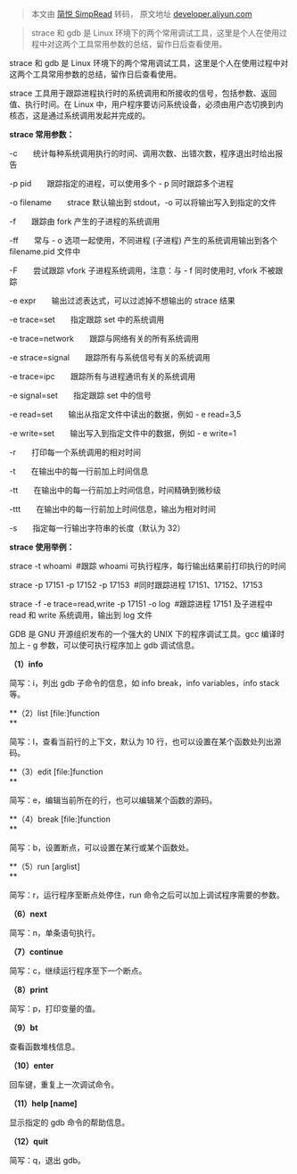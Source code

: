 > 本文由 [简悦 SimpRead](http://ksria.com/simpread/) 转码， 原文地址 [developer.aliyun.com](https://developer.aliyun.com/article/244324?spm=a2c6h.13813017.content3.3.53e96443vVe25m)

> strace 和 gdb 是 Linux 环境下的两个常用调试工具，这里是个人在使用过程中对这两个工具常用参数的总结，留作日后查看使用。

strace 和 gdb 是 Linux 环境下的两个常用调试工具，这里是个人在使用过程中对这两个工具常用参数的总结，留作日后查看使用。  

strace 工具用于跟踪进程执行时的系统调用和所接收的信号，包括参数、返回值、执行时间。在 Linux 中，用户程序要访问系统设备，必须由用户态切换到内核态，这是通过系统调用发起并完成的。

**strace 常用参数：**

-c　　统计每种系统调用执行的时间、调用次数、出错次数，程序退出时给出报告

-p pid　　跟踪指定的进程，可以使用多个 - p 同时跟踪多个进程

-o filename　　strace 默认输出到 stdout，-o 可以将输出写入到指定的文件

-f　　跟踪由 fork 产生的子进程的系统调用

-ff　　常与 - o 选项一起使用，不同进程 (子进程) 产生的系统调用输出到各个 filename.pid 文件中

-F　　尝试跟踪 vfork 子进程系统调用，注意：与 - f 同时使用时, vfork 不被跟踪

-e expr　　输出过滤表达式，可以过滤掉不想输出的 strace 结果

-e trace=set　　指定跟踪 set 中的系统调用

-e trace=network　　跟踪与网络有关的所有系统调用

-e strace=signal　　跟踪所有与系统信号有关的系统调用

-e trace=ipc　　跟踪所有与进程通讯有关的系统调用

-e signal=set　　指定跟踪 set 中的信号

-e read=set　　输出从指定文件中读出的数据，例如 - e read=3,5

-e write=set　　输出写入到指定文件中的数据，例如 - e write=1

-r　　打印每一个系统调用的相对时间

-t　　在输出中的每一行前加上时间信息

-tt　　在输出中的每一行前加上时间信息，时间精确到微秒级

-ttt　　在输出中的每一行前加上时间信息，输出为相对时间

-s　　指定每一行输出字符串的长度（默认为 32）

**strace 使用举例：**

strace -t whoami  #跟踪 whoami 可执行程序，每行输出结果前打印执行的时间

strace -p 17151 -p 17152 -p 17153  #同时跟踪进程 17151、17152、17153  

strace -f -e trace=read,write -p 17151 -o log  #跟踪进程 17151 及子进程中 read 和 write 系统调用，输出到 log 文件

GDB 是 GNU 开源组织发布的一个强大的 UNIX 下的程序调试工具。gcc 编译时加上 - g 参数，可以使可执行程序加上 gdb 调试信息。

**（1）info**

简写：i，列出 gdb 子命令的信息，如 info break，info variables，info stack 等。

**（2）list [file:]function  
**

简写：l，查看当前行的上下文，默认为 10 行，也可以设置在某个函数处列出源码。

**（3）edit [file:]function  
**

简写：e，编辑当前所在的行，也可以编辑某个函数的源码。

**（4）break [file:]function  
**

简写：b，设置断点，可以设置在某行或某个函数处。

**（5）run [arglist]  
**

简写：r，运行程序至断点处停住，run 命令之后可以加上调试程序需要的参数。

**（6）next**

简写：n，单条语句执行。

**（7）continue**

简写：c，继续运行程序至下一个断点。

**（8）print**

简写：p，打印变量的值。

**（9）bt**

查看函数堆栈信息。

**（10）enter**

回车键，重复上一次调试命令。

**（11）help [name]**

显示指定的 gdb 命令的帮助信息。

**（12）quit**

简写：q，退出 gdb。

